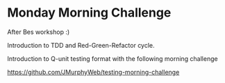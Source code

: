 # Monday Morning Challenge

After Bes workshop :)


Introduction to TDD and Red-Green-Refactor cycle.

Introduction to Q-unit testing format with the following morning challenge

https://github.com/JMurphyWeb/testing-morning-challenge
